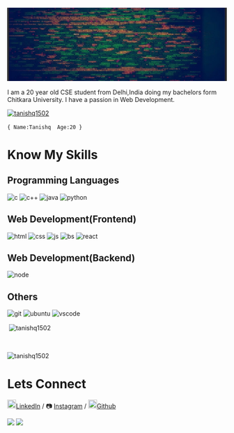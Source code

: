 ![headingBg](https://github.com/tanishq1502/tanishq1502/blob/main/code.jpg)

I am a 20 year old CSE student from Delhi,India doing my bachelors form Chitkara University. I have a passion in Web Development.

<a href="https://github.com/ryo-ma/github-profile-trophy"><img src="https://github-profile-trophy.vercel.app/?username=tanishq1502" alt="tanishq1502" /></a>
<br>

``
{
    Name:Tanishq 
    Age:20
}
``
# Know My Skills

## Programming Languages
<img src="https://cdn.jsdelivr.net/gh/devicons/devicon/icons/c/c-original.svg" alt="c" width="40" height="40" />
<img src="https://cdn.jsdelivr.net/gh/devicons/devicon/icons/cplusplus/cplusplus-original.svg" alt="c++" width="40" height="40" />
<img src="https://cdn.jsdelivr.net/gh/devicons/devicon/icons/java/java-original-wordmark.svg" alt="java" width="40" height="40"/>
<img src="https://cdn.jsdelivr.net/gh/devicons/devicon/icons/python/python-original-wordmark.svg" alt="python" width="40" height="40" />

## Web Development(Frontend)
<img src="https://cdn.jsdelivr.net/gh/devicons/devicon/icons/html5/html5-original-wordmark.svg" alt="html" width="40" height="40" />
<img src="https://cdn.jsdelivr.net/gh/devicons/devicon/icons/css3/css3-original-wordmark.svg" alt="css" width="40" height="40" />
<img src="https://cdn.jsdelivr.net/gh/devicons/devicon/icons/javascript/javascript-original.svg" alt="js" width="40" height="40"/>
<img src="https://cdn.jsdelivr.net/gh/devicons/devicon/icons/bootstrap/bootstrap-plain.svg" alt="bs" width="40" height="40"/>
<img src="https://cdn.jsdelivr.net/gh/devicons/devicon/icons/react/react-original.svg" alt="react" width="40" height="40"/>

## Web Development(Backend)
<img src="https://cdn.jsdelivr.net/gh/devicons/devicon/icons/nodejs/nodejs-original.svg" alt="node" width="40" height="40"/>

## Others
<img src="https://cdn.jsdelivr.net/gh/devicons/devicon/icons/git/git-original-wordmark.svg" alt="git" width="40" height="40"/>
<img src="https://cdn.jsdelivr.net/gh/devicons/devicon/icons/ubuntu/ubuntu-plain.svg" alt="ubuntu" width="40" height="40"/>
<img src="https://cdn.jsdelivr.net/gh/devicons/devicon/icons/vscode/vscode-original.svg" alt="vscode" width="40" height="40"/>

<br>
<p>&nbsp;<img align="center" src="https://github-readme-stats.vercel.app/api?username=tanishq1502&show_icons=true&locale=en&theme=radical" alt="tanishq1502" /></p>
<br>
<p><img align="center" src="https://github-readme-streak-stats.herokuapp.com/?user=tanishq1502&theme=radical" alt="tanishq1502" /></p>


# Lets Connect

<img src="https://cdn.jsdelivr.net/gh/devicons/devicon/icons/linkedin/linkedin-original.svg" width="20" height="20" />[LinkedIn][LinkedIn] / 📷 [Instagram][Instagram] / <img src="https://cdn.jsdelivr.net/gh/devicons/devicon/icons/github/github-original.svg" width="20" height="20"/>[Github][Github]

![](http://ForTheBadge.com/images/badges/built-by-developers.svg)    ![](http://ForTheBadge.com/images/badges/built-with-love.svg)


[Github]:https://github.com/tanishq1502
[LinkedIn]:https://www.linkedin.com/in/tanishq-s-83a64b125/
[Instagram]:https://www.instagram.com/_tanishqq_/
